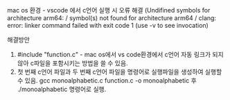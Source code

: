 mac os 환경 - vscode 에서 c언어 실행 시 오류 해결
(Undifined symbols for architecture arm64: / 
symbol(s) not found for architecture arm64 / 
clang: error: linker command failed with exit code 1 (use -v to see invocation)

해결방안 
1. #include "function.c" - mac os에서 vs code환경에서 c언어 자동 링크가 되지 않아 c파일을 포함시키는 방법을 쓸 수 있음.
2. 첫 번째 c언어 파일과 두 번째 c언어 파일을 명령어로 실행파일을 생성하여 실행할 수 있음. gcc monoalphabetic.c function.c -o monoalphabetic  후 ./monoalphabetic 명령어로 실행.

